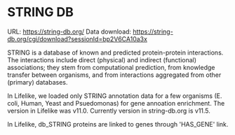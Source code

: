 # STRING DB

URL: https://string-db.org/
Data download: https://string-db.org/cgi/download?sessionId=bp2V6CA10a3x

STRING is a database of known and predicted protein-protein interactions. The interactions include
direct (physical) and
indirect (functional) associations; they stem from computational prediction, from knowledge transfer
between organisms,
and from interactions aggregated from other (primary) databases.

In Lifelike, we loaded only STRING annotation data for a few organisms (E. coli, Human, Yeast and
Psuedomonas) for gene annoation
enrichment. The version in Lifelike was v11.0. Currently version in string-db.org is v11.5.

In Lifelike, db_STRING proteins are linked to genes through 'HAS_GENE' link.
